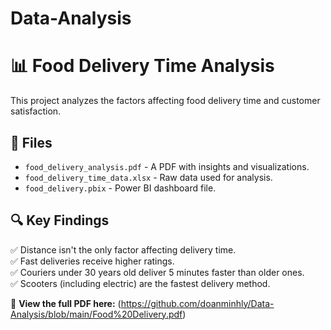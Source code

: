 # Data-Analysis
# 📊 Food Delivery Time Analysis  
This project analyzes the factors affecting food delivery time and customer satisfaction.  
 
## 📂 Files  
- `food_delivery_analysis.pdf` - A PDF with insights and visualizations.  
- `food_delivery_time_data.xlsx` - Raw data used for analysis.  
- `food_delivery.pbix` - Power BI dashboard file.  

## 🔍 Key Findings  
✅ Distance isn't the only factor affecting delivery time.  
✅ Fast deliveries receive higher ratings.  
✅ Couriers under 30 years old deliver 5 minutes faster than older ones.  
✅ Scooters (including electric) are the fastest delivery method.  

📌 **View the full PDF here:** (https://github.com/doanminhly/Data-Analysis/blob/main/Food%20Delivery.pdf) 
